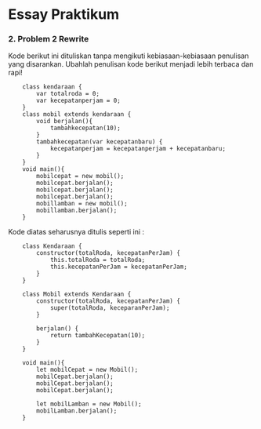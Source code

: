# Essay Praktikum

### 2. Problem 2 Rewrite

Kode berikut ini dituliskan tanpa mengikuti kebiasaan-kebiasaan penulisan yang disarankan. Ubahlah penulisan kode berikut menjadi lebih terbaca dan rapi!

```
    class kendaraan {
        var totalroda = 0;
        var kecepatanperjam = 0;
    }
    class mobil extends kendaraan {
        void berjalan(){
            tambahkecepatan(10);
        }
        tambahkecepatan(var kecepatanbaru) {
            kecepatanperjam = kecepatanperjam + kecepatanbaru;
        }
    }
    void main(){
        mobilcepat = new mobil();
        mobilcepat.berjalan();
        mobilcepat.berjalan();
        mobilcepat.berjalan();
        mobillamban = new mobil();
        mobillamban.berjalan();
    }
```

Kode diatas seharusnya ditulis seperti ini :

```
    class Kendaraan {
        constructor(totalRoda, kecepatanPerJam) {
            this.totalRoda = totalRoda;
            this.kecepatanPerJam = kecepatanPerJam;
        }
    }

    class Mobil extends Kendaraan {
        constructor(totalRoda, kecepatanPerJam) {
            super(totalRoda, keceparanPerJam);
        }

        berjalan() {
            return tambahKecepatan(10);
        }
    }

    void main(){
        let mobilCepat = new Mobil();
        mobilCepat.berjalan();
        mobilCepat.berjalan();
        mobilCepat.berjalan();

        let mobilLamban = new Mobil();
        mobilLamban.berjalan();
    }
```
